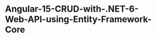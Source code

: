 # Angular-15-CRUD-with-.NET-6-Web-API-using-Entity-Framework-Core



































  





